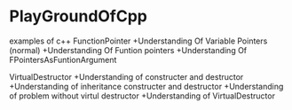 # PlayGroundOfCpp
examples of c++
FunctionPointer 
		+Understanding Of Variable Pointers (normal)
		+Understanding Of Funtion pointers
		+Understanding Of FPointersAsFuntionArgument
		
VirtualDestructor
		+Understanding of constructer and destructor
		+Understanding of inheritance constructer and destructor
		+Understanding of problem without virtul destructor
		+Understanding of VirtualDestructor 

